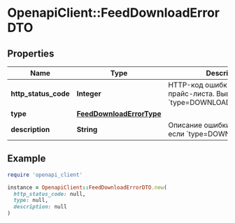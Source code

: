 # OpenapiClient::FeedDownloadErrorDTO

## Properties

| Name | Type | Description | Notes |
| ---- | ---- | ----------- | ----- |
| **http_status_code** | **Integer** | HTTP-код ошибки индексации прайс-листа. Выводится, если &#x60;type&#x3D;DOWNLOAD_HTTP_ERROR&#x60;.  | [optional] |
| **type** | [**FeedDownloadErrorType**](FeedDownloadErrorType.md) |  | [optional] |
| **description** | **String** | Описание ошибки. Выводится, если &#x60;type&#x3D;DOWNLOAD_ERROR&#x60;.  | [optional] |

## Example

```ruby
require 'openapi_client'

instance = OpenapiClient::FeedDownloadErrorDTO.new(
  http_status_code: null,
  type: null,
  description: null
)
```

